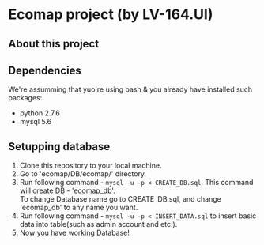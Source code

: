 
<h1>Ecomap project (by LV-164.UI)</h1>
<h2>About this project</h2>
<h2>Dependencies</h2>
<p>We're assumming that yuo're using bash & you already have installed such packages: </p>
<ul>
    <li>python 2.7.6</li>
    <li>mysql 5.6</li>
</ul>
<h2>Setupping database</h2>
<ol>
    <li>Clone this repository to your local machine.</li>
    <li>Go to 'ecomap/DB/ecomap/' directory.</li>
    <li>Run following command - <code>mysql -u -p < CREATE_DB.sql</code>. This command will create DB - 'ecomap_db'. <br>
            To change Database name go to CREATE_DB.sql, and change 'ecomap_db' to any name you want.</li>
    <li>Run following command - <code>mysql -u -p < INSERT_DATA.sql</code> to insert basic data into table(such as admin account and etc.).</li>
    <li>Now you have working Database!</li>
</ol>
